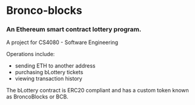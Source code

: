 # Bronco-blocks

### An Ethereum smart contract lottery program.

A project for CS4080 - Software Engineering 

Operations include:
- sending ETH to another address
- purchasing bLottery tickets
- viewing transaction history

The bLottery contract is ERC20 compliant and has a custom token known as BroncoBlocks or BCB.
